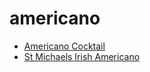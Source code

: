 # americano

 * [Americano Cocktail](index/a/americano-cocktail.json)
 * [St Michaels Irish Americano](index/s/st-michaels-irish-americano.json)
